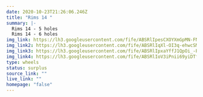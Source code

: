 ```yaml
---
date: 2020-10-23T21:26:06.246Z
title: "Rims 14 "
summary: |-
  Rims 14 - 5 holes
  Rims 14 - 6 holes
img_link: https://lh3.googleusercontent.com/fife/ABSRlIpesCXOYXmGpMN-FN9uKwmRcU1KKuEGVhIgWDlhmyafwnKWFAi_f0z8Wr56zimZW2o158LTEQac9i09vFpQCThyMTPc2VQVBzR_vGDPDqJVcOrNp2BvZMb7fhL9qUynh_JO1iZm_aApfQShTkySmEo9BmBApknvdlpnwZVgw5mfzp9dokl9S9O6AyG6UoBR5Vr04Kn0uRURxdt2FYG0jAJl1UIabM-sqDHwheE-3rFpQwXQvgAd_Oxp9uLBRfliUxngVnMZCHCFiF4dKO-2l-InUP-mLPq-4gUdQ3MeFB653xR1DNacqSkMzRAWfetQI9yGDwGaV1ngKHEStgFctOIpYj4YIfSUG5wA9vttogVKyUOPjTLfwXlUF5b-rYadFEQci4jSWIK0i1lyruGyr8GSRq9IRsYkrucLbIVVuQHiRjrHD8BaOmMPoK1luprALoc5-4b-qgr7xcge_lJyfiw2R5_bg-eMYFO5TNFwY7dfZ9DAXcZnwVaIuyBPfAZgmtHoLRAWqHy5I9fLAkJOSLDjLi3e7KmGjw2Qn2BMqh8Lc_wAT_eyyJ-U740CWxUl-Gg5a8qTbnWD5VvjNU9uxoHEHg-Xx22lNgpZsghTPPXs-pW0-2Lf32dD6NAvwZC1eLDmXXe8F9VZf-ANx_wr1Y3JO4fSmkGhBq-07eMXso1IEzblvUUXYkfcYigqLMtJVw0Jnj6eHwlsNhVc00JoxbI0IPl14T51RA=w738-h650-ft
img_link2: https://lh3.googleusercontent.com/fife/ABSRlIqXl-OI3q-ehwcSMirXp2q6MAIcRS-QWwfVoepNGQlAalmzANz3NosD58jgs4yF25CanU1D3iSs02swC3eKmNy-y8h4Zl_GKEueAAsrzq7dvFutlPfCcwyzvf5Kbhq_ne6ONfp8oYAV25a-t-5TKLbmxA2-zh5LbYssd0EXv3lZQdxAkU03K3Uc5Miv07hQBJO5NkamhMJujEYqHxGUrUPTaiWvxlPpymzGt2_1nNtLYNI2i5XJfauaAfgCxsL_e7AWNPSeyByYiDA-OWrzhxp296IX-LWDjWDK-G71UCSnMCULlHtSGaGCdlTd_4ogATBKbwk1VFYeixjYJQ1hde2-V76nIUes1gDrKB0IuXtfqsG7rdMzPo6k3cGuLfgIhEO_sy8Bh0I3dHUW4gWBAC6i6sqY8JGehp8bd33yi1PIIo7J3ELwpkb81pNMowKhx8Q3Gm1xVVnOgAZXnmiBcrXbQi2ZsK6yaQof7KIrq8aWAWcefxjMB8owLm6705biMdbbOsC69gsqMpTt0C8Kn1ANueEwIrZTs5G6h06lusYp3RwhSmFA6JEIlOxX0U-JfaYNwQ4b1LhyqxHscLl8mlTMgWhMdZvWq5FmA-3FXHUGmMem29ZPuMIPFcUOLoxKCXG6jc6qsBgVb_Or7BueSK3724xZGZJYQi97lpGTQ0v9cBlPFVwcZrRS07CMNbw3sa-txUuNcRFHE23OiHHybs2P0Dm4sCsEMw=w738-h650-ft
img_link3: https://lh3.googleusercontent.com/fife/ABSRlIpxaYffJ1QpOi_-PmE9RbIPI9BUGJGJJWpS8p9UErAOj2mn2lQimBdPo-SO52UMaEe8WHFVfGZgtmEgnBWdyMo_XUZwjj10S4cxAyy1VqeqABB9io2jwr4eJ-3cr5nnyZ-cXrV7MTpcr5cQvVWSLb93N-0ddsOEEw8-wz05peH3_lH4i26OvDA8P7LZ8v_-TBXFbEzA_Auswl3TlcBg1lteKErU3G9i3IrV2mJhT7fmIIIHQVrO9WtDmBMxKGAhuqv4nwak0JYtPDA-6Y3nv7fepTwqTukNK75LIDZukoNS9IQVPhAqGwguMkyphyJBLoOmR4_fSkmuUIlNeAFHR-4Fnd3ujeG7OWzvUsBVp27AleaJyOYgjcCOTMSXcOHRGYaeqUSTBgDeQrikedpsKtxW0tRBVkzJ2q3Svrv3bPpF7GSAdUv8XuSEituvO5nVrZVyon6XL_GR0q503hjiqnFcYldscJP-aErPip7aJkDWGOVbTBDuH392KnIeEcuxciz-5HrvkK7Lkpfw2gD59YYSylIv2hrl6B5Jkg4y33sa4r7PXRHshMo7kJC8za4OfC_B8cZlwQv7qUn5zG9Gyo-hayQDr_wtt59BRykVZkwadnMqskxUjfFMVUSOK8XSrLGP8-4dzRICZ4ckJ6C0FtsO_Ilb8LxmD909sV9kHbwc3j9ozmDK65qjXZHQn5xYQ9mHseQbaD2L-oitXo4OKUb6CwV-z9UNNw=w738-h650-ft
img_link4: https://lh3.googleusercontent.com/fife/ABSRlIoV3iPnii69yiDTfXklz8d7DbPdQWqO0kSQB11v1eo-gURIf6SN80rZaMzRf1ApOZ2l-_UKFE9mje13pZUY8eWSsWORTAE5U2bwa2CzvuEWnYLi5X-8AsY_jg3zHGyh4tguE4ecFJPOqjsTiZ-zO6_x7G5pSHyuK_HmbSSi_c6SS-K742GFafRBMuLG9XHiPeb1mcrDS31wFtvUnEhxN3w71VZXJkTV22ytI5a3SSbJ8tOgxPeEgPNeCJjJk97lB98koMq-gzqWyKmBJjpGiKTUAak_R3JJpKB0hV99aJv-7Ywe9QNPQopr7TclUBYMqxveQVmPe_pNXQ2zdjN3xDwdXTHNPJK9vUWes3Jzr44FhExdPcGkZHCJ3l8skY7CBEybLmILZ7uMOT3SL6c3ZtnwQ6TU5yWfEjzBYCeKRW1oFbtRJyDQZ3i9EsUm7K8Dorsj-Z08RujvC8fRJTLvi4O5-jRLsFWgsTO1H-Aa2J1r_LUonJAW0J1qwgour0c8_8KaZYofRV1SjYH2n-1o9r1oZt5QS9sMqMchGs8yxWJ13bRvA3yuW6cNp7qjAehWruTLcwc4jkpmax-iUJQ8vZ4wWANAcHcldCHINX5b0z4Dz9brnRqll54KQ3M4Jp8VzrCBPe4QWIgJ9mWn9zSDDp-3ZuaksG6v4Cie7N0O6k4n2cSDx4YWkCL-4I0yzYhl4K3mEuFoqSDlMyRq336kXFNqbA2uxMR0WA=w738-h650-ft
type: wheels
status: surplus
source_link: ""
live_link: ""
homepage: "false"
---
```


